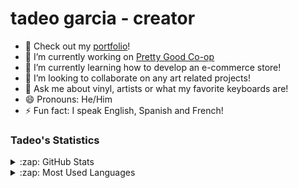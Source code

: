 # tadeo garcia - creator

- 📒 Check out my [portfolio](https://tadeogarcia.me)!
- 🔭 I’m currently working on [Pretty Good Co-op](https://github.com/tadeo-garcia/pretty-good-coop)
- 🌱 I’m currently learning how to develop an e-commerce store!
- 👯 I’m looking to collaborate on any art related projects!
- 💬  Ask me about vinyl, artists or what my favorite keyboards are!
- 😄 Pronouns: He/Him
- ⚡ Fun fact: I speak English, Spanish and French!

### Tadeo's Statistics
<details>
  <summary>:zap: GitHub Stats</summary>

  <img align="left" alt="Tadeos's GitHub Stats" src="https://github-readme-stats.vercel.app/api?username=tadeo-garcia&show_icons=true&hide_border=true" />

</details>

<details>
  <summary>:zap: Most Used Languages</summary>

<img align="left" alt="Tadeo's GitHub Top Languages" src="https://github-readme-stats.vercel.app/api/top-langs/?username=tadeo-garcia" />

</details>
